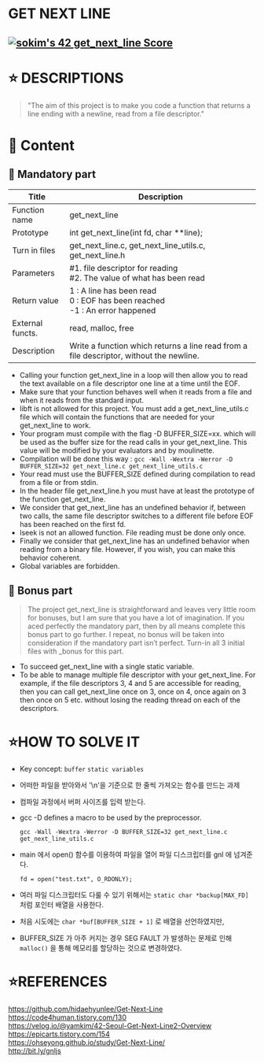 GET NEXT LINE
============

[![sokim's 42 get_next_line Score](https://badge42.vercel.app/api/v2/cl1sxc9pb003009jgq7f86utb/project/2177252)](https://github.com/JaeSeoKim/badge42)
-------------------------

# ⭐ DESCRIPTIONS

> "The aim of this project is to make you code a function that returns a line ending with a newline, read from a file descriptor."


# 🚀 Content

## 🚩 Mandatory part

| Title            | Description                                                  |
| ---------------- | ------------------------------------------------------------ |
| Function name    | get_next_line                                                |
| Prototype        | int get_next_line(int fd, char **line);                      |
| Turn in files    | get_next_line.c, get_next_line_utils.c, get_next_line.h      |
| Parameters       | \#1. file descriptor for reading<br />#2. The value of what has been read |
| Return value     | 1 : A line has been read<br />0 : EOF has been reached<br />-1 : An error happened |
| External functs. | read, malloc, free                                           |
| Description      | Write a function which returns a line read from a file descriptor, without the newline. |

- Calling your function get_next_line in a loop will then allow you to read the text available on a file descriptor one line at a time until the EOF.
- Make sure that your function behaves well when it reads from a file and when it reads from the standard input.
- libft is not allowed for this project. You must add a get_next_line_utils.c file which will contain the functions that are needed for your get_next_line to work.
- Your program must compile with the flag -D BUFFER_SIZE=xx. which will be used as the buffer size for the read calls in your get_next_line. This value will be modified by your evaluators and by moulinette.
- Compilation will be done this way : `gcc -Wall -Wextra -Werror -D BUFFER_SIZE=32 get_next_line.c get_next_line_utils.c`
- Your read must use the BUFFER_SIZE defined during compilation to read from a file or from stdin.
- In the header file get_next_line.h you must have at least the prototype of the function get_next_line.
- We consider that get_next_line has an undefined behavior if, between two calls, the same file descriptor switches to a different file before EOF has been reached on the first fd.
- lseek is not an allowed function. File reading must be done only once.
- Finally we consider that get_next_line has an undefined behavior when reading from a binary file. However, if you wish, you can make this behavior coherent.
- Global variables are forbidden.

## 🚩 Bonus part

> The project get_next_line is straightforward and leaves very little room for bonuses, but I am sure that you have a lot of imagination. If you aced perfectly the mandatory part, then by all means complete this bonus part to go further. I repeat, no bonus will be taken into consideration if the mandatory part isn’t perfect. Turn-in all 3 initial files with _bonus for this part.

- To succeed get_next_line with a single static variable.
- To be able to manage multiple file descriptor with your get_next_line. For example, if the file descriptors 3, 4 and 5 are accessible for reading, then you can call get_next_line once on 3, once on 4, once again on 3 then once on 5 etc. without losing the reading thread on each of the descriptors.

# ⭐HOW TO SOLVE IT

* Key concept: `buffer` `static variables`
* 어떠한 파일을 받아와서 '\n'을 기준으로 한 줄씩 가져오는 함수를 만드는 과제
* 컴파일 과정에서 버퍼 사이즈를 입력 받는다.
* gcc -D defines a macro to be used by the preprocessor.

      gcc -Wall -Wextra -Werror -D BUFFER_SIZE=32 get_next_line.c get_next_line_utils.c

* main 에서 open() 함수를 이용하여 파일을 열어 파일 디스크립터를 gnl 에 넘겨준다.

      fd = open("test.txt", O_RDONLY);
      
* 여러 파일 디스크립터도 다룰 수 있기 위해서는 `static char *backup[MAX_FD]` 처럼 포인터 배열을 사용한다.
* 처음 시도에는 `char *buf[BUFFER_SIZE + 1]` 로 배열을 선언하였지만,
* BUFFER_SIZE 가 아주 커지는 경우 SEG FAULT 가 발생하는 문제로 인해 `malloc()` 을 통해 메모리를 할당하는 것으로 변경하였다.


# ⭐REFERENCES

https://github.com/hidaehyunlee/Get-Next-Line
</br>
https://code4human.tistory.com/130
</br>
https://velog.io/@yamkim/42-Seoul-Get-Next-Line2-Overview
</br>
https://epicarts.tistory.com/154
</br>
https://ohseyong.github.io/study/Get-Next-Line/
</br>
http://bit.ly/gnljs
